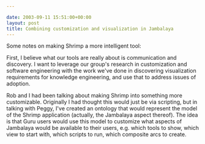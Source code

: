 ```yaml
---

date: 2003-09-11 15:51:00+00:00
layout: post
title: Combining customization and visualization in Jambalaya
---
```


Some notes on making Shrimp a more intelligent tool:  
  
First, I believe what our tools are really about is communication and discovery.  I want to leverage our group's research in customization and software engineering with the work we've done in discovering visualization requirements for knowledge engineering, and use that to address issues of adoption.  
  
Rob and I had been talking about making Shrimp into something more customizable.  Originally I had thought this would just be via scripting, but in talking with Peggy, I've created an ontology that would represent the model of the Shrimp application (actually, the Jambalaya aspect thereof).  The idea is that Guru users would use this model to customize what aspects of Jambalaya would be available to their users, e.g. which tools to show, which view to start with, which scripts to run, which composite arcs to create.
